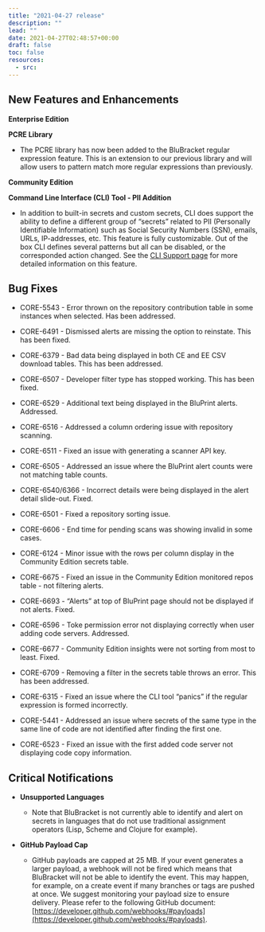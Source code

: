 ```yaml
---
title: "2021-04-27 release"
description: ""
lead: ""
date: 2021-04-27T02:48:57+00:00
draft: false
toc: false
resources:
  - src:
---
```


**New Features and Enhancements**
---------------------------------

**Enterprise Edition**

**PCRE Library**

* The PCRE library has now been added to the BluBracket regular expression feature. This is an extension to our previous library and will allow users to pattern match more regular expressions than previously.


**Community Edition**

**Command Line Interface (CLI) Tool - PII Addition**

* In addition to built-in secrets and custom secrets, CLI does support the ability to define a different group of “secrets” related to PII (Personally Identifiable Information) such as Social Security Numbers (SSN), emails, URLs, IP-addresses, etc. This feature is fully customizable. Out of the box CLI defines several patterns but all can be disabled, or the corresponded action changed. See the [CLI Support page](https://support.blubracket.com/hc/en-us/articles/360058092532-The-BluBracket-Command-Line-Interface-CLI-Tool#TheBluBracketCommandLineInterface(CLI)Tool-PIISecrets) for more detailed information on this feature.


**Bug Fixes**
-------------

* CORE-5543 - Error thrown on the repository contribution table in some instances when selected. Has been addressed.

* CORE-6491 - Dismissed alerts are missing the option to reinstate. This has been fixed.

* CORE-6379 - Bad data being displayed in both CE and EE CSV download tables. This has been addressed.

* CORE-6507 - Developer filter type has stopped working. This has been fixed.

* CORE-6529 - Additional text being displayed in the BluPrint alerts. Addressed.

* CORE-6516 - Addressed a column ordering issue with repository scanning.

* CORE-6511 - Fixed an issue with generating a scanner API key.

* CORE-6505 - Addressed an issue where the BluPrint alert counts were not matching table counts.

* CORE-6540/6366 - Incorrect details were being displayed in the alert detail slide-out. Fixed.

* CORE-6501 - Fixed a repository sorting issue.

* CORE-6606 - End time for pending scans was showing invalid in some cases.

* CORE-6124 - Minor issue with the rows per column display in the Community Edition secrets table.

* CORE-6675 - Fixed an issue in the Community Edition monitored repos table - not filtering alerts.

* CORE-6693 - “Alerts” at top of BluPrint page should not be displayed if not alerts. Fixed.

* CORE-6596 - Toke permission error not displaying correctly when user adding code servers. Addressed.

* CORE-6677 - Community Edition insights were not sorting from most to least. Fixed.

* CORE-6709 - Removing a filter in the secrets table throws an error. This has been addressed.

* CORE-6315 - Fixed an issue where the CLI tool “panics” if the regular expression is formed incorrectly.

* CORE-5441 - Addressed an issue where secrets of the same type in the same line of code are not identified after finding the first one.

* CORE-6523 - Fixed an issue with the first added code server not displaying code copy information.


**Critical Notifications**
--------------------------

* **Unsupported Languages**

    * Note that BluBracket is not currently able to identify and alert on secrets in languages that do not use traditional assignment operators (Lisp, Scheme and Clojure for example).

* **GitHub Payload Cap**

    * GitHub payloads are capped at 25 MB. If your event generates a larger payload, a webhook will not be fired which means that BluBracket will not be able to identify the event. This may happen, for example, on a create event if many branches or tags are pushed at once. We suggest monitoring your payload size to ensure delivery. Please refer to the following GitHub document: [https://developer.github.com/webhooks/#payloads](https://developer.github.com/webhooks/#payloads).
